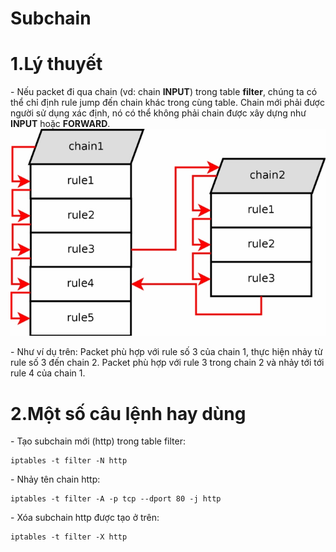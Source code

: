 # Subchain


# 1.Lý thuyết
\- Nếu packet đi qua chain (vd: chain **INPUT**) trong table **filter**, chúng ta có thể chỉ định rule jump đến chain khác trong cùng table. Chain mới phải được người sử dụng xác định, nó có thể không phải chain được xây dựng như **INPUT** hoặc **FORWARD**.  
<img src="../images/subchain-1.png" />

\- Như ví dụ trên: Packet phù hợp với rule số 3 của chain 1, thực hiện nhảy từ rule số 3 đến chain 2. Packet phù hợp với rule 3 trong chain 2 và nhảy tới tới rule 4 của chain 1.  

# 2.Một số câu lệnh hay dùng
\- Tạo subchain mới (http) trong table filter:  
```
iptables -t filter -N http
```

\- Nhảy tên chain http:  
```
iptables -t filter -A -p tcp --dport 80 -j http
```

\- Xóa subchain http được tạo ở trên:  
```
iptables -t filter -X http
```








